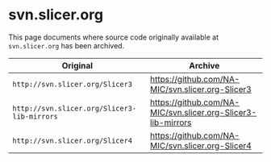 # svn.slicer.org

This page documents where source code originally available at `svn.slicer.org` has been archived.

| Original                                    | Archive |
|---------------------------------------------|--------------------------------------------------------------|
| `http://svn.slicer.org/Slicer3`             | https://github.com/NA-MIC/svn.slicer.org-Slicer3             |
| `http://svn.slicer.org/Slicer3-lib-mirrors` | https://github.com/NA-MIC/svn.slicer.org-Slicer3-lib-mirrors |
| `http://svn.slicer.org/Slicer4`             | https://github.com/NA-MIC/svn.slicer.org-Slicer4             |

